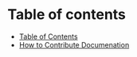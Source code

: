 # Table of contents

* [Table of Contents](README.md)
* [How to Contribute Documenation](how-to-contribute-documenation.md)
